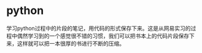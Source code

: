# python
学习python过程中的片段的笔记，用代码的形式保存下来。这是从网易实习的过程中偶然学习到的一个感觉很不错的习惯，我们可以把书本上的代码片段保存下来，这样就可以把一本很厚的书进行不断的压缩。
